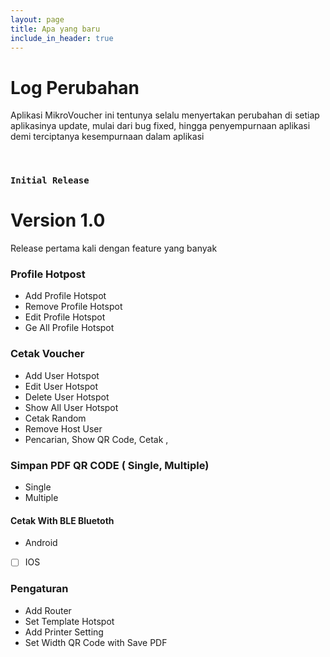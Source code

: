 ```yaml
---
layout: page
title: Apa yang baru
include_in_header: true
---
```


# Log Perubahan
Aplikasi MikroVoucher ini tentunya selalu menyertakan perubahan di setiap aplikasinya update, mulai dari bug fixed, hingga penyempurnaan aplikasi demi terciptanya kesempurnaan dalam aplikasi

<br>

### `Initial Release`
# **Version 1.0**
Release pertama kali dengan feature yang banyak
### Profile Hotpost
- Add Profile Hotspot
- Remove Profile Hotspot
- Edit Profile Hotspot
- Ge All Profile Hotspot
### Cetak Voucher
- Add User Hotspot
- Edit User Hotspot
- Delete User Hotspot
- Show All User Hotspot
- Cetak Random
- Remove Host User
- Pencarian, Show QR Code, Cetak ,
### Simpan PDF QR CODE ( Single, Multiple)
- Single
- Multiple
#### Cetak With BLE Bluetoth
- Android
- [ ] IOS
### Pengaturan
- Add Router
- Set Template Hotspot
- Add Printer Setting
- Set Width QR Code with Save PDF

